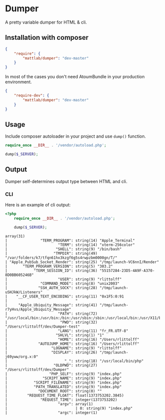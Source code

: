# Dumper

A pretty variable dumper for HTML & cli.


## Installation with composer

```json
{
    "require": {
        "mattlab/dumper": "dev-master"
    }
}
```

In most of the cases you don't need AtoumBundle in your production environment.

```json
{
    "require-dev": {
        "mattlab/dumper": "dev-master"
    }
}
```


## Usage

Include composer autoloader in your project and use ``dump()`` function.

```php
require_once __DIR__ . '/vendor/autoload.php';

dump($_SERVER);
```


## Output

Dumper self-determines output type between HTML and cli.


### CLI

Here is an example of cli output:

```php
<?php
    require_once __DIR__ . '/vendor/autoload.php';

    dump($_SERVER);
```

```
array(31)
|               "TERM_PROGRAM": string(14) "Apple_Terminal"
|                       "TERM": string(14) "xterm-256color"
|                      "SHELL": string(9) "/bin/bash"
|                     "TMPDIR": string(49) "/var/folders/k7/tfqn61hx3kzgf6g5s4rwpzbm0000gn/T/"
| "Apple_PubSub_Socket_Render": string(25) "/tmp/launch-VC6nnI/Render"
|       "TERM_PROGRAM_VERSION": string(5) "303.2"
|            "TERM_SESSION_ID": string(36) "55157284-23D5-4A9F-A370-8D0BB605246B"
|                       "USER": string(9) "rlittolff"
|               "COMMAND_MODE": string(8) "unix2003"
|              "SSH_AUTH_SOCK": string(28) "/tmp/launch-uSHJkW/Listeners"
|    "__CF_USER_TEXT_ENCODING": string(11) "0x1F5:0:91
|                               "
|     "Apple_Ubiquity_Message": string(41) "/tmp/launch-r7yHvs/Apple_Ubiquity_Message"
|                       "PATH": string(72) "/usr/local/bin:/usr/bin:/bin:/usr/sbin:/sbin:/usr/local/bin:/usr/X11/bin"
|                        "PWD": string(32) "/Users/rlittolff/dev/Dumper-test"
|                       "LANG": string(11) "fr_FR.UTF-8"
|                      "SHLVL": string(1) "1"
|                       "HOME": string(16) "/Users/rlittolff"
|              "AUTOJUMP_HOME": string(16) "/Users/rlittolff"
|                    "LOGNAME": string(9) "rlittolff"
|                    "DISPLAY": string(26) "/tmp/launch-j69yww/org.x:0"
|                          "_": string(18) "/usr/local/bin/php"
|                     "OLDPWD": string(27) "/Users/rlittolff/dev/Dumper"
|                   "PHP_SELF": string(9) "index.php"
|                "SCRIPT_NAME": string(9) "index.php"
|            "SCRIPT_FILENAME": string(9) "index.php"
|            "PATH_TRANSLATED": string(9) "index.php"
|              "DOCUMENT_ROOT": string(0) ""
|         "REQUEST_TIME_FLOAT": float(1373753202.3845)
|               "REQUEST_TIME": integer(1373753202)
|                       "argv": array(1)
|                               | 0: string(9) "index.php"
|                       "argc": integer(1)
```